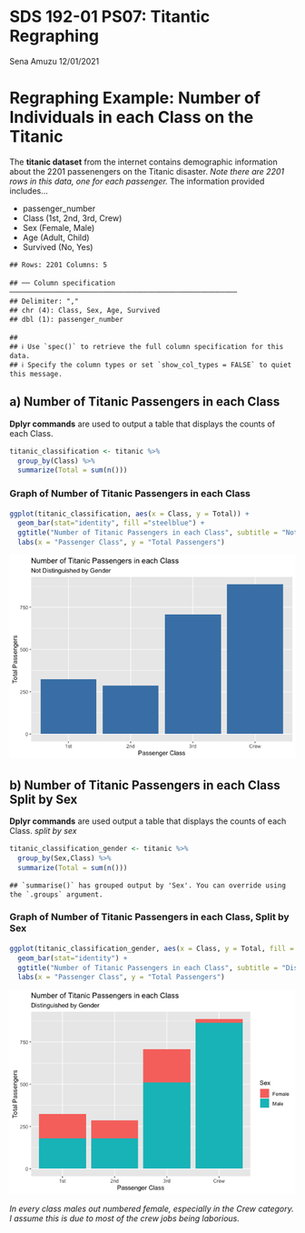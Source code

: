 SDS 192-01 PS07: Titantic Regraphing
================
Sena Amuzu
12/01/2021

# Regraphing Example: Number of Individuals in each Class on the Titanic

The **titanic dataset** from the internet contains demographic
information about the 2201 passenengers on the Titanic disaster. *Note
there are 2201 rows in this data, one for each passenger.* The
information provided includes…

-   passenger\_number
-   Class (1st, 2nd, 3rd, Crew)
-   Sex (Female, Male)
-   Age (Adult, Child)
-   Survived (No, Yes)

<!-- -->

    ## Rows: 2201 Columns: 5

    ## ── Column specification ────────────────────────────────────────────────────────
    ## Delimiter: ","
    ## chr (4): Class, Sex, Age, Survived
    ## dbl (1): passenger_number

    ## 
    ## ℹ Use `spec()` to retrieve the full column specification for this data.
    ## ℹ Specify the column types or set `show_col_types = FALSE` to quiet this message.

## a) Number of Titanic Passengers in each Class

**Dplyr commands** are used to output a table that displays the counts
of each Class.

``` r
titanic_classification <- titanic %>% 
  group_by(Class) %>% 
  summarize(Total = sum(n()))
```

### Graph of Number of Titanic Passengers in each Class

``` r
ggplot(titanic_classification, aes(x = Class, y = Total)) +
  geom_bar(stat="identity", fill ="steelblue") + 
  ggtitle("Number of Titanic Passengers in each Class", subtitle = "Not Distinguished by Gender") + 
  labs(x = "Passenger Class", y = "Total Passengers")
```

![](README_files/figure-gfm/unnamed-chunk-3-1.png)<!-- -->

## b) Number of Titanic Passengers in each Class Split by Sex

**Dplyr commands** are used output a table that displays the counts of
each Class. *split by sex*

``` r
titanic_classification_gender <- titanic %>% 
  group_by(Sex,Class) %>% 
  summarize(Total = sum(n()))
```

    ## `summarise()` has grouped output by 'Sex'. You can override using the `.groups` argument.

### Graph of Number of Titanic Passengers in each Class, Split by Sex

``` r
ggplot(titanic_classification_gender, aes(x = Class, y = Total, fill = Sex)) +
  geom_bar(stat="identity") + 
  ggtitle("Number of Titanic Passengers in each Class", subtitle = "Distinguished by Gender") + 
  labs(x = "Passenger Class", y = "Total Passengers")
```

![](README_files/figure-gfm/unnamed-chunk-5-1.png)<!-- -->

*In every class males out numbered female, especially in the Crew
category. I assume this is due to most of the crew jobs being
laborious.*
